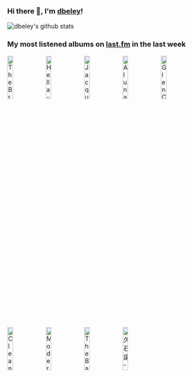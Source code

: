 ### Hi there 👋, I'm [dbeley](https://dbeley.ovh/en)!

![dbeley's github stats](https://github-readme-stats.vercel.app/api?username=dbeley)

### My most listened albums on [last.fm](https://www.last.fm/user/d_beley) in the last week

[<img src='https://lastfm.freetls.fastly.net/i/u/300x300/53266e5acb0f4f1e6a8a9042f882c74f.png' width='16%' height='16%' alt='The Breeders - Pod'>](https://www.last.fm/music/the%2bbreeders/pod)&nbsp;
[<img src='https://lastfm.freetls.fastly.net/i/u/300x300/00766f8dea2f437f81c9e3bbbd66bb18.png' width='16%' height='16%' alt='Hella - Hold Your Horse Is'>](https://www.last.fm/music/hella/hold%2byour%2bhorse%2bis)&nbsp;
[<img src='https://lastfm.freetls.fastly.net/i/u/300x300/5e2cd1dfeffe41609761e734763c9b92.jpg' width='16%' height='16%' alt='Jacques Loussier - Play Bach No. 1'>](https://www.last.fm/music/jacques%2bloussier/play%2bbach%2bno.%2b1)&nbsp;
[<img src='https://lastfm.freetls.fastly.net/i/u/300x300/aa0fb62403be416da441a66e8fd01493.png' width='16%' height='16%' alt='AlunaGeorge - Body Music'>](https://www.last.fm/music/alunageorge/body%2bmusic)&nbsp;
[<img src='https://lastfm.freetls.fastly.net/i/u/300x300/83bc1de1a1800038364c112396d31cdd.jpg' width='16%' height='16%' alt='Glen Campbell - The Very Best Of Glen Campbell'>](https://www.last.fm/music/glen%2bcampbell/the%2bvery%2bbest%2bof%2bglen%2bcampbell)&nbsp;
<br>
[<img src='https://lastfm.freetls.fastly.net/i/u/300x300/46f9ef3c98664b9713beda8c926352a1.jpg' width='16%' height='16%' alt='Cleaners From Venus - Midnight Cleaners'>](https://www.last.fm/music/cleaners%2bfrom%2bvenus/midnight%2bcleaners)&nbsp;
[<img src='https://lastfm.freetls.fastly.net/i/u/300x300/1304dbdde9f27852b57284597379d2e0.jpg' width='16%' height='16%' alt='Modern Baseball - Holy Ghost'>](https://www.last.fm/music/modern%2bbaseball/holy%2bghost)&nbsp;
[<img src='https://lastfm.freetls.fastly.net/i/u/300x300/e9d4e6248f0e450cbcb1b7205aba4a7e.jpg' width='16%' height='16%' alt='The Bats - Fear Of God'>](https://www.last.fm/music/the%2bbats/fear%2bof%2bgod)&nbsp;
[<img src='https://lastfm.freetls.fastly.net/i/u/300x300/3af1beab34074b25cb88a5007fbfd961.png' width='16%' height='16%' alt='久石譲 - Tonari No Totoro'>](https://www.last.fm/music/%25e4%25b9%2585%25e7%259f%25b3%25e8%25ad%25b2/tonari%2bno%2btotoro)&nbsp;
